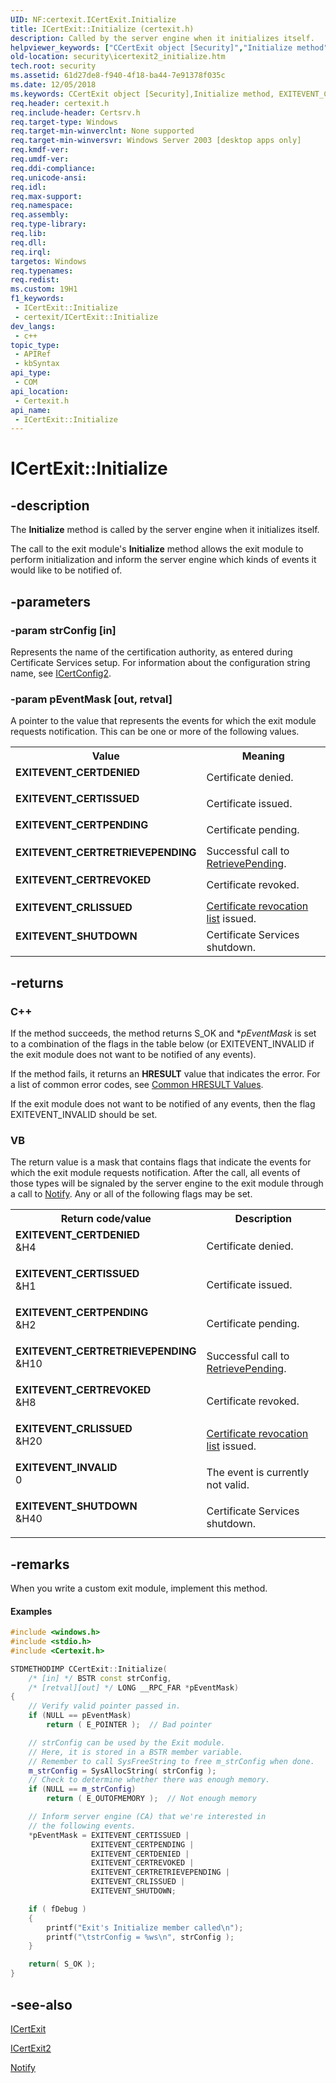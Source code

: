 ```yaml
---
UID: NF:certexit.ICertExit.Initialize
title: ICertExit::Initialize (certexit.h)
description: Called by the server engine when it initializes itself.
helpviewer_keywords: ["CCertExit object [Security]","Initialize method","EXITEVENT_CERTDENIED","EXITEVENT_CERTISSUED","EXITEVENT_CERTPENDING","EXITEVENT_CERTRETRIEVEPENDING","EXITEVENT_CERTREVOKED","EXITEVENT_CRLISSUED","EXITEVENT_SHUTDOWN","ICertExit interface [Security]","Initialize method","ICertExit.Initialize","ICertExit2 interface [Security]","Initialize method","ICertExit2::Initialize","ICertExit::Initialize","Initialize","Initialize method [Security]","Initialize method [Security]","CCertExit object","Initialize method [Security]","ICertExit interface","Initialize method [Security]","ICertExit2 interface","_certsrv_icertexit_initialize","certexit/ICertExit2::Initialize","certexit/ICertExit::Initialize","security.icertexit2_initialize"]
old-location: security\icertexit2_initialize.htm
tech.root: security
ms.assetid: 61d27de8-f940-4f18-ba44-7e91378f035c
ms.date: 12/05/2018
ms.keywords: CCertExit object [Security],Initialize method, EXITEVENT_CERTDENIED, EXITEVENT_CERTISSUED, EXITEVENT_CERTPENDING, EXITEVENT_CERTRETRIEVEPENDING, EXITEVENT_CERTREVOKED, EXITEVENT_CRLISSUED, EXITEVENT_SHUTDOWN, ICertExit interface [Security],Initialize method, ICertExit.Initialize, ICertExit2 interface [Security],Initialize method, ICertExit2::Initialize, ICertExit::Initialize, Initialize, Initialize method [Security], Initialize method [Security],CCertExit object, Initialize method [Security],ICertExit interface, Initialize method [Security],ICertExit2 interface, _certsrv_icertexit_initialize, certexit/ICertExit2::Initialize, certexit/ICertExit::Initialize, security.icertexit2_initialize
req.header: certexit.h
req.include-header: Certsrv.h
req.target-type: Windows
req.target-min-winverclnt: None supported
req.target-min-winversvr: Windows Server 2003 [desktop apps only]
req.kmdf-ver: 
req.umdf-ver: 
req.ddi-compliance: 
req.unicode-ansi: 
req.idl: 
req.max-support: 
req.namespace: 
req.assembly: 
req.type-library: 
req.lib: 
req.dll: 
req.irql: 
targetos: Windows
req.typenames: 
req.redist: 
ms.custom: 19H1
f1_keywords:
 - ICertExit::Initialize
 - certexit/ICertExit::Initialize
dev_langs:
 - c++
topic_type:
 - APIRef
 - kbSyntax
api_type:
 - COM
api_location:
 - Certexit.h
api_name:
 - ICertExit::Initialize
---
```


# ICertExit::Initialize


## -description

The <b>Initialize</b> method is called by the server engine when it initializes itself.

 The call to the exit module's <b>Initialize</b> method allows the exit module to perform initialization and inform the server engine which kinds of events it would like to be notified of.

## -parameters

### -param strConfig [in]

Represents the name of the certification authority, as entered during Certificate Services setup. For information about the configuration string name, see 
<a href="/windows/desktop/api/certcli/nn-certcli-icertconfig2">ICertConfig2</a>.

### -param pEventMask [out, retval]

A pointer to the value that represents the events for which the exit module requests notification. This can be one or more of the following values.

<table>
<tr>
<th>Value</th>
<th>Meaning</th>
</tr>
<tr>
<td width="40%"><a id="EXITEVENT_CERTDENIED"></a><a id="exitevent_certdenied"></a><dl>
<dt><b>EXITEVENT_CERTDENIED</b></dt>
</dl>
</td>
<td width="60%">
Certificate denied.

</td>
</tr>
<tr>
<td width="40%"><a id="EXITEVENT_CERTISSUED"></a><a id="exitevent_certissued"></a><dl>
<dt><b>EXITEVENT_CERTISSUED</b></dt>
</dl>
</td>
<td width="60%">
Certificate issued.

</td>
</tr>
<tr>
<td width="40%"><a id="EXITEVENT_CERTPENDING"></a><a id="exitevent_certpending"></a><dl>
<dt><b>EXITEVENT_CERTPENDING</b></dt>
</dl>
</td>
<td width="60%">
Certificate pending.

</td>
</tr>
<tr>
<td width="40%"><a id="EXITEVENT_CERTRETRIEVEPENDING"></a><a id="exitevent_certretrievepending"></a><dl>
<dt><b>EXITEVENT_CERTRETRIEVEPENDING</b></dt>
</dl>
</td>
<td width="60%">
Successful call to 
<a href="/windows/desktop/api/certcli/nf-certcli-icertrequest-retrievepending">RetrievePending</a>.

</td>
</tr>
<tr>
<td width="40%"><a id="EXITEVENT_CERTREVOKED"></a><a id="exitevent_certrevoked"></a><dl>
<dt><b>EXITEVENT_CERTREVOKED</b></dt>
</dl>
</td>
<td width="60%">
Certificate revoked.

</td>
</tr>
<tr>
<td width="40%"><a id="EXITEVENT_CRLISSUED"></a><a id="exitevent_crlissued"></a><dl>
<dt><b>EXITEVENT_CRLISSUED</b></dt>
</dl>
</td>
<td width="60%">
<a href="/windows/desktop/SecGloss/c-gly">Certificate revocation list</a> issued.

</td>
</tr>
<tr>
<td width="40%"><a id="EXITEVENT_SHUTDOWN"></a><a id="exitevent_shutdown"></a><dl>
<dt><b>EXITEVENT_SHUTDOWN</b></dt>
</dl>
</td>
<td width="60%">
Certificate Services shutdown.

</td>
</tr>
</table>

## -returns

<h3>C++</h3>
 If the method succeeds, the method returns S_OK and *<i>pEventMask</i> is set to a combination of the flags in the table below (or EXITEVENT_INVALID if the exit module does not want to be notified of any events).

If the method fails, it returns an <b>HRESULT</b> value that indicates the error. For a list of common error codes, see <a href="/windows/desktop/SecCrypto/common-hresult-values">Common HRESULT Values</a>.

If the exit module does not want to be notified of any events, then the flag EXITEVENT_INVALID should be set.

<h3>VB</h3>
 The return value is a mask that contains flags that indicate the events for which the exit module requests notification. After the call, all events of those types will be signaled by the server engine to the exit module through a call to 
<a href="/windows/desktop/api/certexit/nf-certexit-icertexit-notify">Notify</a>. Any or all of the following flags may be set.

<table>
<tr>
<th>Return code/value</th>
<th>Description</th>
</tr>
<tr>
<td width="40%">
<dl>
<dt><b>EXITEVENT_CERTDENIED</b></dt>
<dt>&amp;H4</dt>
</dl>
</td>
<td width="60%">
Certificate denied.

</td>
</tr>
<tr>
<td width="40%">
<dl>
<dt><b>EXITEVENT_CERTISSUED</b></dt>
<dt>&amp;H1</dt>
</dl>
</td>
<td width="60%">
Certificate issued.

</td>
</tr>
<tr>
<td width="40%">
<dl>
<dt><b>EXITEVENT_CERTPENDING</b></dt>
<dt>&amp;H2</dt>
</dl>
</td>
<td width="60%">
Certificate pending.

</td>
</tr>
<tr>
<td width="40%">
<dl>
<dt><b>EXITEVENT_CERTRETRIEVEPENDING</b></dt>
<dt>&amp;H10</dt>
</dl>
</td>
<td width="60%">
Successful call to 
<a href="/windows/desktop/api/certcli/nf-certcli-icertrequest-retrievepending">RetrievePending</a>.

</td>
</tr>
<tr>
<td width="40%">
<dl>
<dt><b>EXITEVENT_CERTREVOKED</b></dt>
<dt>&amp;H8</dt>
</dl>
</td>
<td width="60%">
Certificate revoked.

</td>
</tr>
<tr>
<td width="40%">
<dl>
<dt><b>EXITEVENT_CRLISSUED</b></dt>
<dt>&amp;H20</dt>
</dl>
</td>
<td width="60%">
<a href="/windows/desktop/SecGloss/c-gly">Certificate revocation list</a> issued.

</td>
</tr>
<tr>
<td width="40%">
<dl>
<dt><b>EXITEVENT_INVALID</b></dt>
<dt>0</dt>
</dl>
</td>
<td width="60%">
The event is currently not valid.

</td>
</tr>
<tr>
<td width="40%">
<dl>
<dt><b>EXITEVENT_SHUTDOWN</b></dt>
<dt>&amp;H40</dt>
</dl>
</td>
<td width="60%">
Certificate Services shutdown.

</td>
</tr>
</table>

## -remarks

When you write a custom exit module, implement this method.


#### Examples


```cpp
#include <windows.h>
#include <stdio.h>
#include <Certexit.h>

STDMETHODIMP CCertExit::Initialize(
    /* [in] */ BSTR const strConfig,
    /* [retval][out] */ LONG __RPC_FAR *pEventMask)
{
    // Verify valid pointer passed in.
    if (NULL == pEventMask)
        return ( E_POINTER );  // Bad pointer

    // strConfig can be used by the Exit module.
    // Here, it is stored in a BSTR member variable.
    // Remember to call SysFreeString to free m_strConfig when done.
    m_strConfig = SysAllocString( strConfig );
    // Check to determine whether there was enough memory.
    if (NULL == m_strConfig)
        return ( E_OUTOFMEMORY );  // Not enough memory

    // Inform server engine (CA) that we're interested in
    // the following events.
    *pEventMask = EXITEVENT_CERTISSUED |
                  EXITEVENT_CERTPENDING |
                  EXITEVENT_CERTDENIED |
                  EXITEVENT_CERTREVOKED |
                  EXITEVENT_CERTRETRIEVEPENDING |
                  EXITEVENT_CRLISSUED |
                  EXITEVENT_SHUTDOWN;

    if ( fDebug )
    {
        printf("Exit's Initialize member called\n");
        printf("\tstrConfig = %ws\n", strConfig );
    }

    return( S_OK );
}
```

## -see-also

<a href="/windows/desktop/api/certexit/nn-certexit-icertexit">ICertExit</a>



<a href="/windows/desktop/api/certexit/nn-certexit-icertexit2">ICertExit2</a>



<a href="/windows/desktop/api/certexit/nf-certexit-icertexit-notify">Notify</a>

